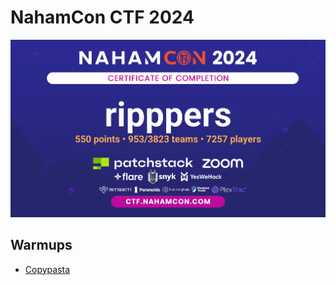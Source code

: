 # NahamCon CTF 2024
![](images/nahamcon-certificate.png)

## Warmups
- [Copypasta](warmups/copypasta.md)





